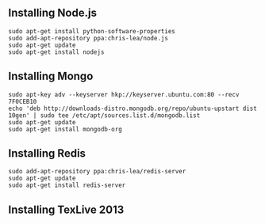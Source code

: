 ## Installing Node.js

    sudo apt-get install python-software-properties
    sudo add-apt-repository ppa:chris-lea/node.js
    sudo apt-get update
    sudo apt-get install nodejs

## Installing Mongo

    sudo apt-key adv --keyserver hkp://keyserver.ubuntu.com:80 --recv 7F0CEB10
    echo 'deb http://downloads-distro.mongodb.org/repo/ubuntu-upstart dist 10gen' | sudo tee /etc/apt/sources.list.d/mongodb.list
    sudo apt-get update
    sudo apt-get install mongodb-org

## Installing Redis

    sudo add-apt-repository ppa:chris-lea/redis-server
    sudo apt-get update
    sudo apt-get install redis-server

## Installing TexLive 2013

   
